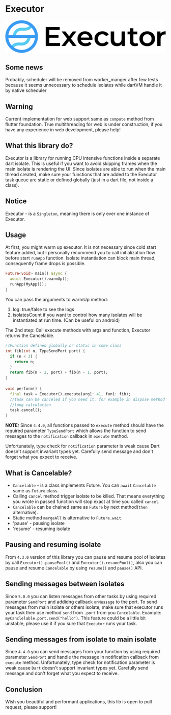 # Executor

![GitHub Logo](images/logo.jpg)

## Some news
Probably, scheduler will be removed from worker_manger after few tests because it seems unnecessary
to schedule isolates while dartVM handle it by native scheduler

## Warning
Current implementation for web support same as `compute` method from flutter foundation.
True multithreading for web is under construction,
if you have any experience in web development, please help!

## What this library do?
Executor is a library for running CPU intensive functions inside a separate dart isolate.
This is useful if you want to avoid skipping frames when the main isolate is rendering the UI.
Since isolates are able to run when the main thread created, make sure your functions
that are added to the Executor task queue are static or defined globally (just in a dart file,
not inside a class).

## Notice
Executor - is a `Singleton`, meaning there is only ever one instance of Executor.

## Usage
At first, you might warm up executor. It is not necessary since cold start feature added,
but I personally recommend you to call initialization flow before start `runApp` function.
Isolate instantiation can block main thread, consequently frame drops is possible.

```dart
Future<void> main() async {
  await Executor().warmUp();
  runApp(MyApp());
}
```

You can pass the arguments to warmUp method:
1) log: true/false to see the logs
2) isolatesCount if you want to control how many isolates will be instantiated at run time. (Can be useful on android)

The 2nd step: Call execute methods with args and function, Executor returns the Cancelable.
```dart
//Function defined globally or static in some class
int fib(int n, TypeSendPort port) {
  if (n < 2) {
    return n;
  }
  return fib(n - 2, port) + fib(n - 1, port);
}

void perform() {
  final task = Executor().execute(arg1: 41, fun1: fib);
  //task can be canceled if you need it, for example in dispose method in widget, block, presenter to stop parsing or
  //long calculation
  task.cancel();
}
```

**NOTE:** Since `4.4.0`, all functions passed to `execute` method should have the required parameter `TypeSendPort` which allows the function to send messages to the `notification` callback in `execute` method.

Unfortunately, type check for `notification` parameter is weak cause Dart doesn't support invariant types yet. Carefully send message and don't forget what you expect to receive.

## What is Cancelable?
- `Cancelable` - is a class implements Future. You can `await` `Cancelable` same as `Future` class.
- Calling `cancel` method trigger isolate to be killed. That means everything you wrote in passed function will stop 
  exact at time you called `cancel`.
- `Cancelable` can be chained same as `Future` by next method(`then` alternative).
- Static method `mergeAll` is alternative to `Future.wait`.
- 'pause' - pausing isolate
- 'resume' - resuming isolate

## Pausing and resuming isolate
From `4.3.0` version of this library you can pause and resume pool of isolates by call
`Executor().pausePool()` and `Executor().resumePool()`, also you can pause and resume `Cancelable`
by using `resume()` and `pause()` API.

## Sending messages between isolates
Since `5.0.0` you can listen messages from other tasks by using required parameter `SendPort` and addidng callback
`onMessage` to the port. To send messages from main isolate or others isolate, make sure that executor runs your task then
use method `send` from `.port` from you `Cancelable`. Example: `myCanclelable.port.send("hello")`. This feature could be a little bit unstable, please use it if you sure that `Executor` runs your task.

## Sending messages from isolate to main isolate
Since `4.4.0` you can send messages from your function by using required parameter `SendPort` and
handle the message in notification callback from `execute` method. Unfortunately, type check for 
notification parameter is weak cause `Dart` doesn't support invariant types yet. Carefully send 
message and don't forget what you expect to receive.

## Conclusion
Wish you beautiful and performant applications, this lib is open to pull request, please support!

